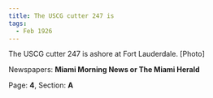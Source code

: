 ```yaml
---  
title: The USCG cutter 247 is  
tags:  
  - Feb 1926  
---  
```

  
The USCG cutter 247 is ashore at Fort Lauderdale. [Photo]  
  
Newspapers: **Miami Morning News or The Miami Herald**  
  
Page: **4**, Section: **A** 
